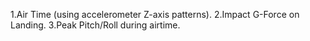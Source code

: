 
1.Air Time (using accelerometer Z-axis patterns).
2.Impact G-Force on Landing.
3.Peak Pitch/Roll during airtime.
